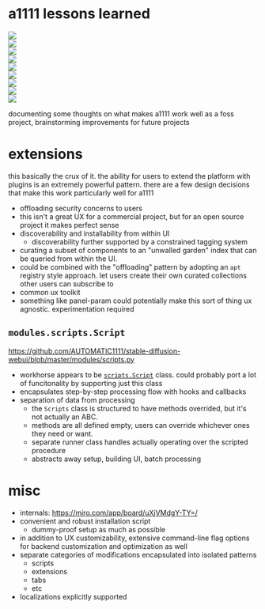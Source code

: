 # a1111 lessons learned

![](https://img.shields.io/badge/tag-curation-lightgrey)  
![](https://img.shields.io/badge/tag-apt_registry-lightgrey)  
![](https://img.shields.io/badge/tag-documentation-lightgrey)  
![](https://img.shields.io/badge/tag-discoverability-lightgrey)  
![](https://img.shields.io/badge/tag-tooling-84f8cf)  
![](https://img.shields.io/badge/tag-opensource-lightgrey)  
![](https://img.shields.io/badge/tag-ux-lightgrey)  
![](https://img.shields.io/badge/tag-extensions-lightgrey)  
![](https://img.shields.io/badge/tag-experimental-lightgrey)


documenting some thoughts on what makes a1111 work well as a foss project, brainstorming improvements for future projects

# extensions

this basically the crux of it. the ability for users to extend the platform with plugins is an extremely powerful pattern. there are a few design decisions that make this work particularly well for a1111

* offloading security concerns to users
* this isn't a great UX for a commercial project, but for an open source project it makes perfect sense
* discoverability and installability from within UI
  * discoverability further supported by a constrained tagging system
* curating a subset of components to an "unwalled garden" index that can be queried from within the UI.
* could be combined with the "offloading" pattern by adopting an `apt` registry style approach. let users create their own curated collections other users can subscribe to
* common ux toolkit
* something like panel-param could potentially make this sort of thing ux agnostic. experimentation required

## `modules.scripts.Script`

https://github.com/AUTOMATIC1111/stable-diffusion-webui/blob/master/modules/scripts.py

* workhorse appears to be [`scripts.Script`](https://github.com/AUTOMATIC1111/stable-diffusion-webui/wiki/Developing-custom-scripts) class. could probably port a lot of funcitonality by supporting just this class
* encapsulates step-by-step processing flow with hooks and callbacks
* separation of data from processing
  * the `Scripts` class is structured to have methods overrided, but it's not actually an ABC. 
  * methods are all defined empty, users can override whichever ones they need or want.
  * separate runner class handles actually operating over the scripted procedure
  * abstracts away setup, building UI, batch processing

# misc

* internals: https://miro.com/app/board/uXjVMdgY-TY=/
* convenient and robust installation script
  - dummy-proof setup as much as possible
* in addition to UX customizability, extensive command-line flag options for backend customization and optimization as well
* separate categories of modifications encapsulated into isolated patterns
  * scripts
  * extensions
  * tabs
  * etc
* localizations explicitly supported

